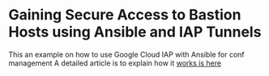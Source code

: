 # Gaining Secure Access to Bastion Hosts using Ansible and IAP Tunnels
This an example on how to use Google Cloud IAP with Ansible for conf management
A detailed article is to explain how it [works is here](https://medium.com/p/7c92e7ebf4da)


